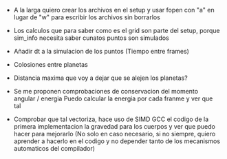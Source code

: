 - A la larga quiero crear los archivos en el setup y usar fopen con "a" en lugar
de "w" para escribir los archivos sin borrarlos

- Los calculos que para saber como es el grid son parte del setup,
porque sim_info necesita saber cunatos puntos son simulados

- Añadir dt a la simulacion de los puntos (Tiempo entre frames)

- Colosiones entre planetas

- Distancia maxima que voy a dejar que se alejen los planetas?

- Se me proponen comprobaciones de conservacion del momento angular / energia
Puedo calcular la energia por cada franme y ver que tal

- Comprobar que tal vectoriza, hace uso de SIMD GCC el codigo de la primera implementacion
la gravedad para los cuerpos y ver que puedo hacer para mejorarlo (No solo en caso necesario,
si no siempre, quiero aprender a hacerlo en el codigo y no depender tanto de los mecanismos
automaticos del compilador)
